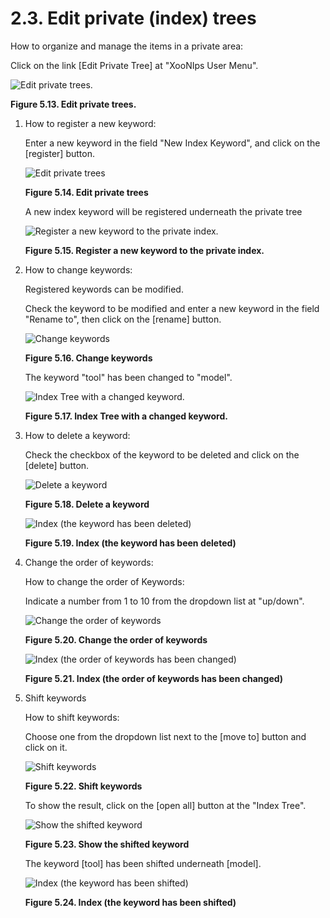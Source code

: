 # 2.3. Edit private \(index\) trees

How to organize and manage the items in a private area:

Click on the link \[Edit Private Tree\] at "XooNIps User Menu".

![Edit private trees.](../../../.gitbook/assets/xoonips-operate13.png)

**Figure 5.13. Edit private trees.**

1. How to register a new keyword:

   Enter a new keyword in the field "New Index Keyword", and click on the \[register\] button.

   ![Edit private trees](../../../.gitbook/assets/xoonips-operate14.png)

   **Figure 5.14. Edit private trees**

   A new index keyword will be registered underneath the private tree

   ![Register a new keyword to the private index.](../../../.gitbook/assets/xoonips-operate15.png)

   **Figure 5.15. Register a new keyword to the private index.**

2. How to change keywords:

   Registered keywords can be modified.

   Check the keyword to be modified and enter a new keyword in the field "Rename to", then click on the \[rename\] button.

   ![Change keywords](../../../.gitbook/assets/xoonips-operate16.png)

   **Figure 5.16. Change keywords**

   The keyword "tool" has been changed to "model".

   ![Index Tree with a changed keyword.](../../../.gitbook/assets/xoonips-operate17.png)

   **Figure 5.17. Index Tree with a changed keyword.**

3. How to delete a keyword:

   Check the checkbox of the keyword to be deleted and click on the \[delete\] button.

   ![Delete a keyword](../../../.gitbook/assets/xoonips-operate18.png)

   **Figure 5.18. Delete a keyword**

   ![Index \(the keyword has been deleted\)](../../../.gitbook/assets/xoonips-operate19.png)

   **Figure 5.19. Index \(the keyword has been deleted\)**

4. Change the order of keywords:

   How to change the order of Keywords:

   Indicate a number from 1 to 10 from the dropdown list at "up/down".

   ![Change the order of keywords](../../../.gitbook/assets/xoonips-operate20.png)

   **Figure 5.20. Change the order of keywords**

   ![Index \(the order of keywords has been changed\)](../../../.gitbook/assets/xoonips-operate21.png)

   **Figure 5.21. Index \(the order of keywords has been changed\)**

5. Shift keywords

   How to shift keywords:

   Choose one from the dropdown list next to the \[move to\] button and click on it.

   ![Shift keywords](../../../.gitbook/assets/xoonips-operate22.png)

   **Figure 5.22. Shift keywords**

   To show the result, click on the \[open all\] button at the "Index Tree".

   ![Show the shifted keyword](../../../.gitbook/assets/xoonips-operate23.png)

   **Figure 5.23. Show the shifted keyword**

   The keyword \[tool\] has been shifted underneath \[model\].

   ![Index \(the keyword has been shifted\)](../../../.gitbook/assets/xoonips-operate24.png)

   **Figure 5.24. Index \(the keyword has been shifted\)**

